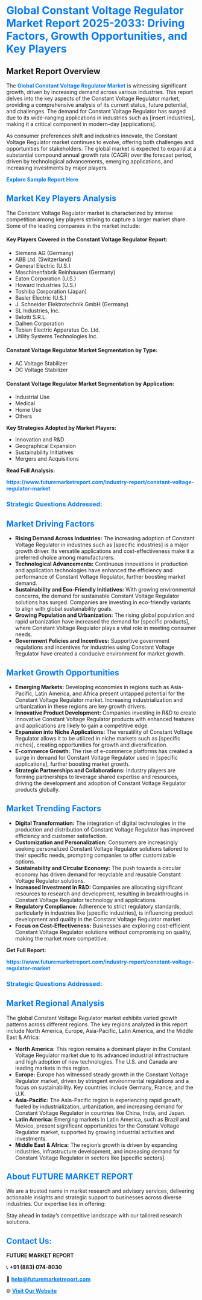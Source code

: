 <h1 style="color: #007BFF;">Global Constant Voltage Regulator Market Report 2025-2033: Driving Factors, Growth Opportunities, and Key Players</h1>

<section id="overview">
<h2>Market Report Overview</h2>
<p>The <a href="https://www.futuremarketreport.com/industry-report/constant-voltage-regulator-market" style="color: #007BFF; text-decoration: none;"><strong>Global Constant Voltage Regulator Market</strong></a> is witnessing significant growth, driven by increasing demand across various industries. This report delves into the key aspects of the Constant Voltage Regulator market, providing a comprehensive analysis of its current status, future potential, and challenges. The demand for Constant Voltage Regulator has surged due to its wide-ranging applications in industries such as [insert industries], making it a critical component in modern-day [applications].</p>
<p>As consumer preferences shift and industries innovate, the Constant Voltage Regulator market continues to evolve, offering both challenges and opportunities for stakeholders. The global market is expected to expand at a substantial compound annual growth rate (CAGR) over the forecast period, driven by technological advancements, emerging applications, and increasing investments by major players.</p>
</section>

<section id="overview">
<p><a href="https://www.futuremarketreport.com/request-sample/reportId=57632" style="color: #007BFF; text-decoration: none;"><strong>Explore Sample Report Here</strong></a></p>
</section>

<section id="key-players">
<h2 style="color: #007BFF;">Market Key Players Analysis</h2>
<p>The Constant Voltage Regulator market is characterized by intense competition among key players striving to capture a larger market share. Some of the leading companies in the market include:</p>
<h4>Key Players Covered in the Constant Voltage Regulator Report:</h4>
<ul><li>Siemens AG (Germany)</li><li>ABB Ltd. (Switzerland)</li><li>General Electric (U.S.)</li><li>Maschinenfabrik Reinhausen (Germany)</li><li>Eaton Corporation (U.S.)</li><li>Howard Industries (U.S.)</li><li>Toshiba Corporation (Japan)</li><li>Basler Electric (U.S.)</li><li>J. Schneider Elektrotechnik GmbH (Germany)</li><li>SL Industries, Inc.</li><li>Belotti S.R.L.</li><li>Daihen Corporation</li><li>Tebian Electric Apparatus Co. Ltd.</li><li>Utility Systems Technologies Inc.</li></ul>
<h4>Constant Voltage Regulator Market Segmentation by Type:</h4>
<ul><li>AC Voltage Stabilizer</li><li>DC Voltage Stabilizer</li></ul>

<h4>Constant Voltage Regulator Market Segmentation by Application:</h4>
<ul><li>Industrial Use</li><li>Medical</li><li>Home Use</li><li>Others</li></ul>
<p><strong>Key Strategies Adopted by Market Players:</strong></p>
<ul>
<li>Innovation and R&D</li>
<li>Geographical Expansion</li>
<li>Sustainability Initiatives</li>
<li>Mergers and Acquisitions</li>
</ul>
</section>

<section>
<p><strong>Read Full Analysis: </strong></p><a href="https://www.futuremarketreport.com/industry-report/constant-voltage-regulator-market" style="color: #007BFF; text-decoration: none;"><strong>https://www.futuremarketreport.com/industry-report/constant-voltage-regulator-market</strong></a>
<h3 style="color: #007BFF;">Strategic Questions Addressed:</h3>
</section>

<section id="driving-factors">
<h2 style="color: #007BFF;">Market Driving Factors</h2>
<ul>
<li><strong>Rising Demand Across Industries:</strong> The increasing adoption of Constant Voltage Regulator in industries such as [specific industries] is a major growth driver. Its versatile applications and cost-effectiveness make it a preferred choice among manufacturers.</li>
<li><strong>Technological Advancements:</strong> Continuous innovations in production and application technologies have enhanced the efficiency and performance of Constant Voltage Regulator, further boosting market demand.</li>
<li><strong>Sustainability and Eco-Friendly Initiatives:</strong> With growing environmental concerns, the demand for sustainable Constant Voltage Regulator solutions has surged. Companies are investing in eco-friendly variants to align with global sustainability goals.</li>
<li><strong>Growing Population and Urbanization:</strong> The rising global population and rapid urbanization have increased the demand for [specific products], where Constant Voltage Regulator plays a vital role in meeting consumer needs.</li>
<li><strong>Government Policies and Incentives:</strong> Supportive government regulations and incentives for industries using Constant Voltage Regulator have created a conducive environment for market growth.</li>
</ul>
</section>

<section id="growth-opportunities">
<h2 style="color: #007BFF;">Market Growth Opportunities</h2>
<ul>
<li><strong>Emerging Markets:</strong> Developing economies in regions such as Asia-Pacific, Latin America, and Africa present untapped potential for the Constant Voltage Regulator market. Increasing industrialization and urbanization in these regions are key growth drivers.</li>
<li><strong>Innovative Product Development:</strong> Companies investing in R&D to create innovative Constant Voltage Regulator products with enhanced features and applications are likely to gain a competitive edge.</li>
<li><strong>Expansion into Niche Applications:</strong> The versatility of Constant Voltage Regulator allows it to be utilized in niche markets such as [specific niches], creating opportunities for growth and diversification.</li>
<li><strong>E-commerce Growth:</strong> The rise of e-commerce platforms has created a surge in demand for Constant Voltage Regulator used in [specific applications], further boosting market growth.</li>
<li><strong>Strategic Partnerships and Collaborations:</strong> Industry players are forming partnerships to leverage shared expertise and resources, driving the development and adoption of Constant Voltage Regulator products globally.</li>
</ul>
</section>

<section id="trending-factors">
<h2 style="color: #007BFF;">Market Trending Factors</h2>
<ul>
<li><strong>Digital Transformation:</strong> The integration of digital technologies in the production and distribution of Constant Voltage Regulator has improved efficiency and customer satisfaction.</li>
<li><strong>Customization and Personalization:</strong> Consumers are increasingly seeking personalized Constant Voltage Regulator solutions tailored to their specific needs, prompting companies to offer customizable options.</li>
<li><strong>Sustainability and Circular Economy:</strong> The push towards a circular economy has driven demand for recyclable and reusable Constant Voltage Regulator solutions.</li>
<li><strong>Increased Investment in R&D:</strong> Companies are allocating significant resources to research and development, resulting in breakthroughs in Constant Voltage Regulator technology and applications.</li>
<li><strong>Regulatory Compliance:</strong> Adherence to strict regulatory standards, particularly in industries like [specific industries], is influencing product development and quality in the Constant Voltage Regulator market.</li>
<li><strong>Focus on Cost-Effectiveness:</strong> Businesses are exploring cost-efficient Constant Voltage Regulator solutions without compromising on quality, making the market more competitive.</li>
</ul>
</section>

<section>
<p><strong>Get Full Report: </strong></p><a href="https://www.futuremarketreport.com/industry-report/constant-voltage-regulator-market" style="color: #007BFF; text-decoration: none;"><strong>https://www.futuremarketreport.com/industry-report/constant-voltage-regulator-market</strong></a>
<h3 style="color: #007BFF;">Strategic Questions Addressed:</h3>
</section>


<section id="regional-analysis">
<h2 style="color: #007BFF;">Market Regional Analysis</h2>
<p>The global Constant Voltage Regulator market exhibits varied growth patterns across different regions. The key regions analyzed in this report include North America, Europe, Asia-Pacific, Latin America, and the Middle East & Africa:</p>
<ul>
<li><strong>North America:</strong> This region remains a dominant player in the Constant Voltage Regulator market due to its advanced industrial infrastructure and high adoption of new technologies. The U.S. and Canada are leading markets in this region.</li>
<li><strong>Europe:</strong> Europe has witnessed steady growth in the Constant Voltage Regulator market, driven by stringent environmental regulations and a focus on sustainability. Key countries include Germany, France, and the U.K.</li>
<li><strong>Asia-Pacific:</strong> The Asia-Pacific region is experiencing rapid growth, fueled by industrialization, urbanization, and increasing demand for Constant Voltage Regulator in countries like China, India, and Japan.</li>
<li><strong>Latin America:</strong> Emerging markets in Latin America, such as Brazil and Mexico, present significant opportunities for the Constant Voltage Regulator market, supported by growing industrial activities and investments.</li>
<li><strong>Middle East & Africa:</strong> The region’s growth is driven by expanding industries, infrastructure development, and increasing demand for Constant Voltage Regulator in sectors like [specific sectors].</li>
</ul>
</section>

<footer>
<h2 style="color: #007BFF;">About FUTURE MARKET REPORT</h2>
<p>We are a trusted name in market research and advisory services, delivering actionable insights and strategic support to businesses across diverse industries. Our expertise lies in offering:</p>

<p>Stay ahead in today’s competitive landscape with our tailored research solutions.</p>

<h2 style="color: #007BFF;">Contact Us:</h2>
<p><strong>FUTURE MARKET REPORT</strong></p>
<p>📞 <strong>+91 (883) 074-8030</strong></p>
<p>📧 <strong><a href="mailto:help@futuremarketreport.com" style="color: #007BFF;">help@futuremarketreport.com</a></strong></p>
<p>🌐 <strong><a href="https://www.futuremarketreport.com/" style="color: #007BFF;">Visit Our Website</a></strong></p>
</footer>